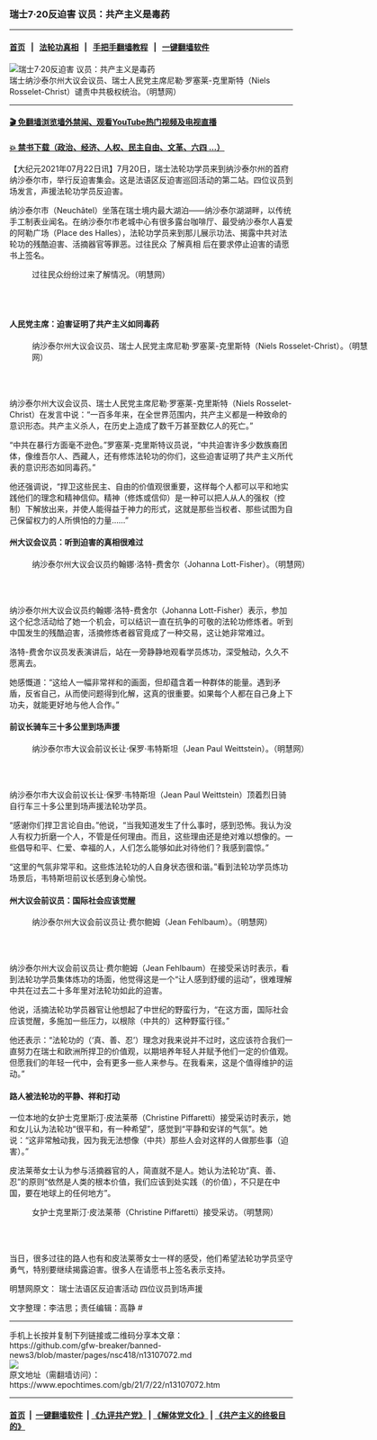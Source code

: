 ### 瑞士7·20反迫害 议员：共产主义是毒药
------------------------

#### [首页](https://github.com/gfw-breaker/banned-news3/blob/master/README.md) &nbsp;&nbsp;|&nbsp;&nbsp; [法轮功真相](https://github.com/begood0513/basic/blob/master/README.md)  &nbsp;&nbsp;|&nbsp;&nbsp; [手把手翻墙教程](https://github.com/gfw-breaker/guides/wiki)  &nbsp;&nbsp;|&nbsp;&nbsp; [一键翻墙软件](https://github.com/gfw-breaker/nogfw/blob/master/README.md)  



<div><img alt="瑞士7·20反迫害 议员：共产主义是毒药" class="attachment-djy_600_400 size-djy_600_400 wp-post-image" src="https://i.epochtimes.com/assets/uploads/2021/07/id13107161-2021-7-21-swiss-720-rally_03-600x400.jpeg"/>
<div class="caption">
 瑞士纳沙泰尔州大议会议员、瑞士人民党主席尼勒‧罗塞莱-克里斯特（Niels Rosselet-Christ）谴责中共极权统治。（明慧网）
</div></div><hr/>

#### [ 🎬  免翻墙浏览墙外禁闻、观看YouTube热门视频及电视直播](https://github.com/gfw-breaker/HelloWorld)

#### [ 💥  禁书下载（政治、经济、人权、民主自由、文革、六四 ...）](https://github.com/gfw-breaker/books/blob/master/README.md)

<div><p>
 【大纪元2021年07月22日讯】7月20日，瑞士法轮功学员来到纳沙泰尔州的首府纳沙泰尔市，举行反迫害集会。这是法语区反迫害巡回活动的第二站。四位议员到场发言，声援法轮功学员反迫害。
</p>
<p>
 纳沙泰尔市（Neuchâtel）坐落在瑞士境内最大湖泊——纳沙泰尔湖湖畔，以传统手工制表业闻名。在纳沙泰尔市老城中心有很多露台咖啡厅、最受纳沙泰尔人喜爱的阿勒广场（Place des Halles），法轮功学员来到那儿展示功法、揭露中共对法轮功的残酷迫害、活摘器官等罪恶。过往民众
 <ok href="https://www.epochtimes.com/gb/tag/%E4%BA%86%E8%A7%A3%E7%9C%9F%E7%9B%B8.html">
  了解真相
 </ok>
 后在要求停止迫害的请愿书上签名。
</p>
<figure aria-describedby="caption-attachment-13107159" class="wp-caption aligncenter" id="attachment_13107159" style="width: 600px">
 <ok href="https://i.epochtimes.com/assets/uploads/2021/07/id13107159-2021-7-21-swiss-720-rally_02.jpeg" target="_blank">
  <img alt="" class="size-large wp-image-13107159" src="https://i.epochtimes.com/assets/uploads/2021/07/id13107159-2021-7-21-swiss-720-rally_02-600x450.jpeg"/>
 </ok>
 <br/><figcaption class="wp-caption-text" id="caption-attachment-13107159">
  过往民众纷纷过来了解情况。（明慧网）
 </figcaption><br/>
</figure><br/>
<h4>
 <b>
  人民党主席：迫害证明了共产主义如同毒药
 </b>
</h4>
<figure aria-describedby="caption-attachment-13107161" class="wp-caption aligncenter" id="attachment_13107161" style="width: 600px">
 <ok href="https://i.epochtimes.com/assets/uploads/2021/07/id13107161-2021-7-21-swiss-720-rally_03.jpeg" target="_blank">
  <img alt="" class="size-large wp-image-13107161" src="https://i.epochtimes.com/assets/uploads/2021/07/id13107161-2021-7-21-swiss-720-rally_03-600x491.jpeg"/>
 </ok>
 <br/><figcaption class="wp-caption-text" id="caption-attachment-13107161">
  纳沙泰尔州大议会议员、瑞士人民党主席尼勒‧罗塞莱-克里斯特（Niels Rosselet-Christ）。（明慧网）
 </figcaption><br/>
</figure><br/>
<p>
 纳沙泰尔州大议会议员、瑞士人民党主席尼勒‧罗塞莱-克里斯特（Niels Rosselet-Christ）在发言中说：“一百多年来，在全世界范围内，共产主义都是一种致命的意识形态。共产主义杀人，在历史上造成了数千万甚至数亿人的死亡。”
</p>
<p>
 “中共在暴行方面毫不逊色。”罗塞莱-克里斯特议员说，“中共迫害许多少数族裔团体，像维吾尔人、西藏人，还有修炼法轮功的你们，这些迫害证明了共产主义所代表的意识形态如同毒药。”
</p>
<p>
 他还强调说，“捍卫这些民主、自由的价值观很重要，这样每个人都可以平和地实践他们的理念和精神信仰。精神（修炼或信仰）是一种可以把人从人的强权（控制）下解放出来，并使人能得益于神力的形式，这就是那些当权者、那些试图为自己保留权力的人所惧怕的力量……”
</p>
<h4>
 <b>
  州大议会议员：听到迫害的真相很难过
 </b>
</h4>
<figure aria-describedby="caption-attachment-13107208" class="wp-caption aligncenter" id="attachment_13107208" style="width: 600px">
 <ok href="https://i.epochtimes.com/assets/uploads/2021/07/id13107208-2021-7-21-swiss-720-rally_04.jpeg" target="_blank">
  <img alt="" class="size-large wp-image-13107208" src="https://i.epochtimes.com/assets/uploads/2021/07/id13107208-2021-7-21-swiss-720-rally_04-600x519.jpeg"/>
 </ok>
 <br/><figcaption class="wp-caption-text" id="caption-attachment-13107208">
  纳沙泰尔州大议会议员约翰娜‧洛特-费舍尔（Johanna Lott-Fisher）。（明慧网）
 </figcaption><br/>
</figure><br/>
<p>
 纳沙泰尔州大议会议员约翰娜‧洛特-费舍尔（Johanna Lott-Fisher）表示，参加这个纪念活动给了她一个机会，可以结识一直在抗争的可敬的法轮功修炼者。听到中国发生的残酷迫害，活摘修炼者器官竟成了一种交易，这让她非常难过。
</p>
<p>
 洛特-费舍尔议员发表演讲后，站在一旁静静地观看学员炼功，深受触动，久久不愿离去。
</p>
<p>
 她感慨道：“这给人一幅非常祥和的画面，但却蕴含着一种群体的能量。遇到矛盾，反省自己，从而使问题得到化解，这真的很重要。如果每个人都在自己身上下功夫，就能更好地与他人合作。”
</p>
<h4>
 <b>
  前议长骑车三十多公里到场声援
 </b>
</h4>
<figure aria-describedby="caption-attachment-13107213" class="wp-caption aligncenter" id="attachment_13107213" style="width: 600px">
 <ok href="https://i.epochtimes.com/assets/uploads/2021/07/id13107213-2021-7-21-swiss-720-rally_05.jpeg" target="_blank">
  <img alt="" class="size-large wp-image-13107213" src="https://i.epochtimes.com/assets/uploads/2021/07/id13107213-2021-7-21-swiss-720-rally_05-600x599.jpeg"/>
 </ok>
 <br/><figcaption class="wp-caption-text" id="caption-attachment-13107213">
  纳沙泰尔市大议会前议长让‧保罗‧韦特斯坦（Jean Paul Weittstein）。（明慧网）
 </figcaption><br/>
</figure><br/>
<p>
 纳沙泰尔市大议会前议长让‧保罗‧韦特斯坦（Jean Paul Weittstein）顶着烈日骑自行车三十多公里到场声援法轮功学员。
</p>
<p>
 “感谢你们捍卫言论自由。”他说，“当我知道发生了什么事时，感到恐怖。我认为没人有权力折磨一个人，不管是任何理由。而且，这些理由还是绝对难以想像的。一些倡导和平、仁爱、幸福的人，人们怎么能够如此对待他们？我感到震惊。”
</p>
<p>
 “这里的气氛非常平和。这些炼法轮功的人自身状态很和谐。”看到法轮功学员炼功场景后，韦特斯坦前议长感到身心愉悦。
</p>
<h4>
 <b>
  州大议会前议员：国际社会应该觉醒
 </b>
</h4>
<figure aria-describedby="caption-attachment-13107250" class="wp-caption aligncenter" id="attachment_13107250" style="width: 600px">
 <ok href="https://i.epochtimes.com/assets/uploads/2021/07/id13107250-2021-7-21-swiss-720-rally_06.jpeg" target="_blank">
  <img alt="" class="size-large wp-image-13107250" src="https://i.epochtimes.com/assets/uploads/2021/07/id13107250-2021-7-21-swiss-720-rally_06-600x556.jpeg"/>
 </ok>
 <br/><figcaption class="wp-caption-text" id="caption-attachment-13107250">
  纳沙泰尔州大议会前议员让‧费尔鲍姆（Jean Fehlbaum）。（明慧网）
 </figcaption><br/>
</figure><br/>
<p>
 纳沙泰尔州大议会前议员让‧费尔鲍姆（Jean Fehlbaum）在接受采访时表示，看到法轮功学员集体炼功的场面，他觉得这是一个“让人感到舒缓的运动”，很难理解中共在过去二十多年里对法轮功如此的迫害。
</p>
<p>
 他说，活摘法轮功学员器官让他想起了中世纪的野蛮行为，“在这方面，国际社会应该觉醒，多施加一些压力，以根除（中共的）这种野蛮行径。”
</p>
<p>
 他还表示：“法轮功的（‘真、善、忍’）理念对我来说并不过时，这应该符合我们一直努力在瑞士和欧洲所捍卫的价值观，以期培养年轻人并赋予他们一定的价值观。但愿我们的年轻一代中，会有更多一些人来参与。在我看来，这是个值得维护的运动。”
</p>
<h4>
 <b>
  路人被法轮功的平静、祥和打动
 </b>
</h4>
<p>
 一位本地的女护士克里斯汀‧皮法莱蒂（Christine Piffaretti）接受采访时表示，她和女儿认为法轮功“很平和，有一种希望”，感觉到“平静和安详的气氛”。她说：“这非常触动我，因为我无法想像（中共）那些人会对这样的人做那些事（迫害）。”
</p>
<p>
 皮法莱蒂女士认为参与活摘器官的人，简直就不是人。她认为法轮功“真、善、忍”的原则“依然是人类的根本价值，我们应该到处实践（的价值），不只是在中国，要在地球上的任何地方”。
</p>
<figure aria-describedby="caption-attachment-13107271" class="wp-caption aligncenter" id="attachment_13107271" style="width: 600px">
 <ok href="https://i.epochtimes.com/assets/uploads/2021/07/id13107271-2021-7-21-swiss-720-rally_07.jpeg" target="_blank">
  <img alt="" class="size-large wp-image-13107271" src="https://i.epochtimes.com/assets/uploads/2021/07/id13107271-2021-7-21-swiss-720-rally_07-600x602.jpeg"/>
 </ok>
 <br/><figcaption class="wp-caption-text" id="caption-attachment-13107271">
  女护士克里斯汀‧皮法莱蒂（Christine Piffaretti）接受采访。（明慧网）
 </figcaption><br/>
</figure><br/>
<p>
 当日，很多过往的路人也有和皮法莱蒂女士一样的感受，他们希望法轮功学员坚守勇气，特别要继续揭露迫害。很多人在请愿书上签名表示支持。
</p>
<p>
 明慧网原文：
 <ok href="http://big5.minghui.org/mh/articles/2021/7/22/%E7%91%9E%E5%A3%AB%E6%B3%95%E8%AA%9E%E5%8D%80%E5%8F%8D%E8%BF%AB%E5%AE%B3%E6%B4%BB%E5%8B%95-%E5%9B%9B%E4%BD%8D%E8%AD%B0%E5%93%A1%E5%88%B0%E5%A0%B4%E8%81%B2%E6%8F%B4-428538.html">
  瑞士法语区反迫害活动 四位议员到场声援
 </ok>
</p>
<p>
 文字整理：李洁思；责任编辑：高静 #
</p>
</div>
<hr/>
手机上长按并复制下列链接或二维码分享本文章：<br/>
https://github.com/gfw-breaker/banned-news3/blob/master/pages/nsc418/n13107072.md <br/>
<a href='https://github.com/gfw-breaker/banned-news3/blob/master/pages/nsc418/n13107072.md'><img src='https://github.com/gfw-breaker/banned-news3/blob/master/pages/nsc418/n13107072.md.png'/></a> <br/>
原文地址（需翻墙访问）：https://www.epochtimes.com/gb/21/7/22/n13107072.htm


------------------------
#### [首页](https://github.com/gfw-breaker/banned-news3/blob/master/README.md) &nbsp;|&nbsp; [一键翻墙软件](https://github.com/gfw-breaker/nogfw/blob/master/README.md) &nbsp;| [《九评共产党》](https://github.com/gfw-breaker/9ping.md/blob/master/README.md#九评之一评共产党是什么) | [《解体党文化》](https://github.com/gfw-breaker/jtdwh.md/blob/master/README.md) | [《共产主义的终极目的》](https://github.com/gfw-breaker/gczydzjmd.md/blob/master/README.md)


<img src='http://gfw-breaker.win/banned-news3/pages/nsc418/n13107072.md' width='0px' height='0px'/>
